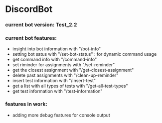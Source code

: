 # DiscordBot

### current bot version: Test_2.2
### current bot features:
  - insight into bot information with "/bot-info"
  - setting bot satus with "/set-bot-status" : for dynamic command usage
  - get command info with "/command-info"
  - set riminder for assignments with "/set-reminder"
  - get the closest assignment with "/get-closest-assignment"
  - delete past assignments with "/clean-up-reminder"
  - insert test information with "/insert-test"
  - get a list with all types of tests with "/get-all-test-types"
  - get test information with  "/test-information"

### features in work:
  - adding more debug features for console output
